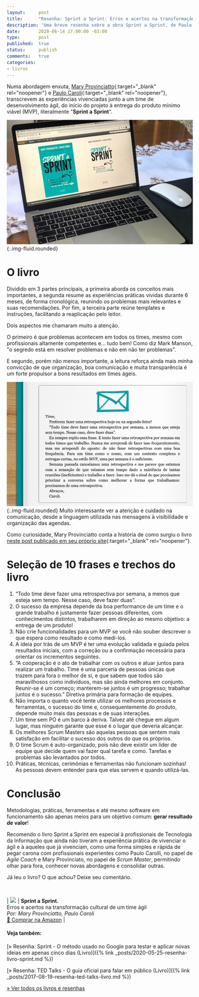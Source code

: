 ```yaml
---
layout:		post
title:		"Resenha: Sprint a Sprint: Erros e acertos na transformação cultural de um time ágil (Livro)"
description: 'Uma breve resenha sobre a obra Sprint a Sprint, de Paulo Caroli e Mary Provinciatto. Publicado por Thiago Nascimento.'
date:		2020-06-14 17:00:00 -03:00
type:		post
published:	true
status:		publish
comments:	true
categories:
- livros
---
```


Numa abordagem enxuta, [Mary Provinciatto](https://www.linkedin.com/in/maryprovinciatto/){:target="_blank" rel="noopener"} e [Paulo Caroli](https://www.linkedin.com/in/paulocaroli/){:target="_blank" rel="noopener"}, transcrevem as experiências vivenciadas junto a um time de desenvolvimento ágil, do início do projeto à entrega do produto mínimo viável (MVP), literalmente "**Sprint a Sprint**".

![Notebook sobre a mesa com o e-book Sprint a Sprint aberto em sua capa](/assets/imgs/livro-sprint-a-sprint/livro-sprint-a-sprint-capa.jpg){:.img-fluid.rounded}

# O livro

Dividido em 3 partes principais, a primeira aborda os conceitos mais importantes, a segunda resume as experiências práticas vividas durante 6 meses, de forma cronológica, reunindo os problemas mais relevantes e suas recomendações. Por fim, a terceira parte reúne templates e instruções, facilitando a reaplicação pelo leitor.

Dois aspectos me chamaram muito a atenção.

O primeiro é que problemas acontecem em todos os times, mesmo com profissionais altamente competentes e... tudo bem! Como diz Mark Manson, "o segredo está em resolver problemas e não em não ter problemas".

E segundo, porém não menos importante, a leitura reforça ainda mais minha convicção de que organização, boa comunicação e muita transparência é um forte propulsor a bons resultados em times ágeis.

![Notebook sobre a mesa com o e-book Sprint a Sprint aberto em sua capa](/assets/imgs/livro-sprint-a-sprint/livro-sprint-a-sprint-trecho.jpg){:.img-fluid.rounded}
Muito interessante ver a atenção e cuidado na comunicação, desde a linguagem utilizada nas mensagens à visibilidade e organização das agendas.

Como curiosidade, Mary Provinciatto conta a história de como surgiu o livro [neste post publicado em seu próprio site](https://maryprovinciatto.com/como-surgiu-o-livro-sprint-a-sprint/){:target="_blank" rel="noopener"}.

# Seleção de 10 frases e trechos do livro

1. “Todo time deve fazer uma retrospectiva por semana, a menos que esteja sem tempo. Nesse caso, deve fazer duas”.
2. O sucesso da empresa depende da boa performance de um time e o grande trabalho é justamente fazer pessoas diferentes, com conhecimentos distintos, trabalharem em direção ao mesmo objetivo: a entrega de um produto!
3. Não crie funcionalidades para um MVP se você não souber descrever o que espera como resultado e como medi-los.
4. A ideia por trás de um MVP é ter uma evolução validada e guiada pelos resultados iniciais, com a correção ou a confirmação necessária para orientar os incrementos seguintes.
5. “A cooperação é o ato de trabalhar com os outros e atuar juntos para realizar um trabalho. Time é uma parceria de pessoas únicas que trazem para fora o melhor de si, e que sabem que todos são maravilhosos como indivíduos, mas são ainda melhores em conjunto. Reunir-se é um começo; manterem-se juntos é um progresso; trabalhar juntos é o sucesso.” Diretiva primária para formação de equipes.
6. Não importa o quanto você tente utilizar os melhores processos e ferramentas, o sucesso do time e, consequentemente do produto, depende muito mais das pessoas e de suas interações.
7. Um time sem PO é um barco à deriva. Talvez até chegue em algum lugar, mas ninguém garante que esse é o lugar que deveria alcançar.
8. Os melhores Scrum Masters são aquelas pessoas que sentem mais satisfação em facilitar o sucesso dos outros do que os próprios.
9. O time Scrum é auto-organizado, pois não deve existir um líder de equipe que decide quem vai fazer qual tarefa e como. Tarefas e problemas são levantados por todos.
10. Práticas, técnicas, cerimônias e ferramentas não funcionam sozinhas! As pessoas devem entender para que elas servem e quando utilizá-las.

# Conclusão

Metodologias, práticas, ferramentas e até mesmo software em funcionamento são apenas meios para um objetivo comum: **gerar resultado de valor**!

Recomendo o livro Sprint a Sprint em especial à profissionais de Tecnologia da Informação que ainda não tiveram a experiência prática de vivenciar o ágil e à aqueles que já vivenciam, como uma forma simples e rápida de pegar carona com profissionais experientes como Paulo Carolli, no papel de *Agile Coach* e Mary Provinciato, no papel de *Scrum Master*, permitindo olhar para fora, conhecer novas abordagens e consolidar outras.

Já leu o livro? O que achou? Deixe seu comentário.

<br>

| <a target="_blank"  href="https://www.amazon.com.br/gp/offer-listing/B087N2LKXB/ref=as_li_tl?ie=UTF8&camp=1789&creative=9325&creativeASIN=B087N2LKXB&linkCode=am2&tag=thiagonasc-20&linkId=24530f29207c14bd6b67a3d69a33b2d9"><img border="0" src="//ws-na.amazon-adsystem.com/widgets/q?_encoding=UTF8&MarketPlace=BR&ASIN=B087N2LKXB&ServiceVersion=20070822&ID=AsinImage&WS=1&Format=_SL160_&tag=thiagonasc-20" ></a><img src="//ir-br.amazon-adsystem.com/e/ir?t=thiagonasc-20&l=am2&o=33&a=B087N2LKXB" width="1" height="1" border="0" alt="" style="border:none !important; margin:0px !important;" /> | **Sprint a Sprint.**<br>Erros e acertos na transformação cultural de um time ágil<br>*Por: Mary Provinciatto, Paulo Caroli*<br><a target="_blank" href="https://www.amazon.com.br/gp/product/B087N2LKXB/ref=as_li_tl?ie=UTF8&camp=1789&creative=9325&creativeASIN=B087N2LKXB&linkCode=as2&tag=thiagonasc-20&linkId=5543007d05c8086cfbcd14677644354e">🛒 Comprar na Amazon</a> |


#### Veja também:

[» Resenha: Sprint - O método usado no Google para testar e aplicar novas ideias em apenas cinco dias (Livro)]({% link _posts/2020-05-25-resenha-livro-sprint.md %})

[» Resenha: TED Talks - O guia oficial para falar em público (Livro)]({% link _posts/2017-08-19-resenha-ted-talks-livro.md %})

[» Ver todos os livros e resenhas](/livros)